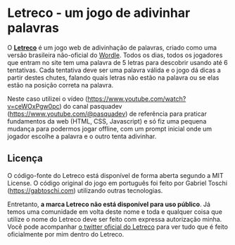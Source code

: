 # Letreco - um jogo de adivinhar palavras

O [**Letreco**](https://gabtoschi.com/letreco) é um jogo web de adivinhação de palavras, criado como uma versão brasileira não-oficial do [Wordle](https://www.powerlanguage.co.uk/wordle/). Todos os dias, todos os jogadores que entram no site tem uma palavra de 5 letras para descobrir usando até 6 tentativas. Cada tentativa deve ser uma palavra válida e o jogo dá dicas a partir destes chutes, falando quais letras não estão na palavra ou se elas estão na posição correta na palavra.

Neste caso utilizei o vídeo (https://www.youtube.com/watch?v=ceWOxPgw0pc) do canal pasquadev (https://www.youtube.com/@pasquadev) de referência para praticar fundamentos da web (HTML, CSS, Javascript) e só fiz uma pequena mudança para podermos jogar offline, com um prompt inicial onde um jogador escolhe a palavra e o outro tenta adivinhar.

## Licença

O código-fonte do Letreco está disponível de forma aberta segundo a MIT License. O código original do jogo em português foi feito por Gabriel Toschi (https://gabtoschi.com) utilizando outras tecnologias.

Entretanto, **a marca Letreco não está disponível para uso público**. Já temos uma comunidade em volta deste nome e toda e qualquer coisa que utilize o nome do Letreco deve ser feito com expressa autorização minha. Você pode acompanhar [o twitter oficial do Letreco](https://twitter.com/MeuLetreco) para ver tudo que é feito oficialmente por mim dentro do Letreco.
